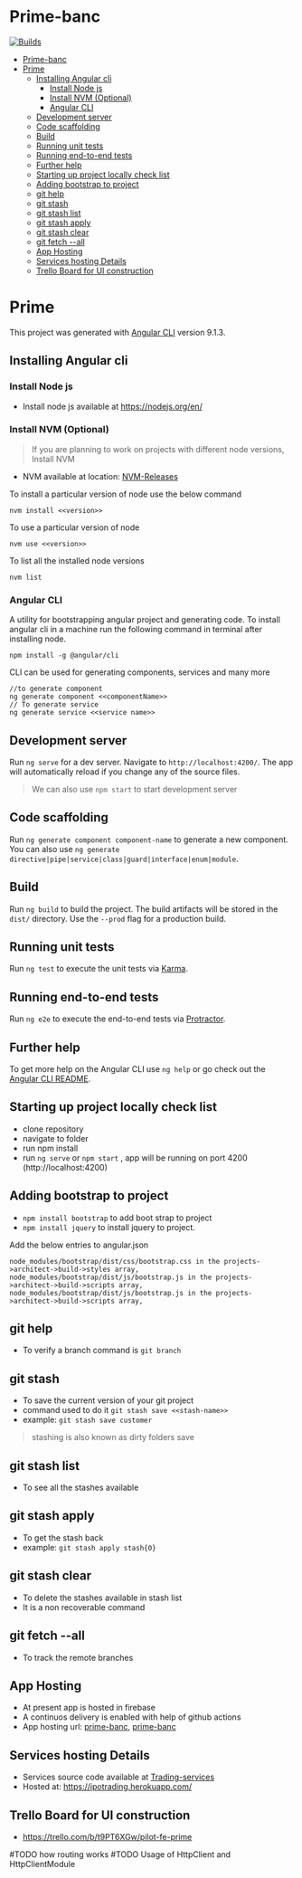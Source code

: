 # Prime-banc

[![Builds](https://github.com/Dhruvaraju/prime/actions/workflows/firebase-hosting-merge.yml/badge.svg)](https://github.com/Dhruvaraju/prime/actions/workflows/firebase-hosting-merge.yml)

- [Prime-banc](#prime-banc)
- [Prime](#prime)
  - [Installing Angular cli](#installing-angular-cli)
    - [Install Node js](#install-node-js)
    - [Install NVM (Optional)](#install-nvm-optional)
    - [Angular CLI](#angular-cli)
  - [Development server](#development-server)
  - [Code scaffolding](#code-scaffolding)
  - [Build](#build)
  - [Running unit tests](#running-unit-tests)
  - [Running end-to-end tests](#running-end-to-end-tests)
  - [Further help](#further-help)
  - [Starting up project locally check list](#starting-up-project-locally-check-list)
  - [Adding bootstrap to project](#adding-bootstrap-to-project)
  - [git help](#git-help)
  - [git stash](#git-stash)
  - [git stash list](#git-stash-list)
  - [git stash apply](#git-stash-apply)
  - [git stash clear](#git-stash-clear)
  - [git fetch --all](#git-fetch---all)
  - [App Hosting](#app-hosting)
  - [Services hosting Details](#services-hosting-details)
  - [Trello Board for UI construction](#trello-board-for-ui-construction)

# Prime

This project was generated with [Angular CLI](https://github.com/angular/angular-cli) version 9.1.3.

## Installing Angular cli

### Install Node js

- Install node js available at https://nodejs.org/en/

### Install NVM (Optional)

> If you are planning to work on projects with different node versions, Install NVM

- NVM available at location: [NVM-Releases](https://github.com/coreybutler/nvm-windows/releases)

To install a particular version of node use the below command

```
nvm install <<version>>
```

To use a particular version of node

```
nvm use <<version>>
```

To list all the installed node versions

```
nvm list
```

### Angular CLI

A utility for bootstrapping angular project and generating code. To install angular cli in a machine run the following command in terminal after installing node.

```
npm install -g @angular/cli
```

CLI can be used for generating components, services and many more

```
//to generate component
ng generate component <<componentName>>
// To generate service
ng generate service <<service name>>
```

## Development server

Run `ng serve` for a dev server. Navigate to `http://localhost:4200/`. The app will automatically reload if you change any of the source files.

> We can also use `npm start` to start development server

## Code scaffolding

Run `ng generate component component-name` to generate a new component. You can also use `ng generate directive|pipe|service|class|guard|interface|enum|module`.

## Build

Run `ng build` to build the project. The build artifacts will be stored in the `dist/` directory. Use the `--prod` flag for a production build.

## Running unit tests

Run `ng test` to execute the unit tests via [Karma](https://karma-runner.github.io).

## Running end-to-end tests

Run `ng e2e` to execute the end-to-end tests via [Protractor](http://www.protractortest.org/).

## Further help

To get more help on the Angular CLI use `ng help` or go check out the [Angular CLI README](https://github.com/angular/angular-cli/blob/master/README.md).

## Starting up project locally check list

- clone repository
- navigate to folder
- run npm install
- run `ng serve` or `npm start` , app will be running on port 4200 (http://localhost:4200)

## Adding bootstrap to project

- `npm install bootstrap` to add boot strap to project
- `npm install jquery` to install jquery to project.

Add the below entries to angular.json

```
node_modules/bootstrap/dist/css/bootstrap.css in the projects->architect->build->styles array,
node_modules/bootstrap/dist/js/bootstrap.js in the projects->architect->build->scripts array,
node_modules/bootstrap/dist/js/bootstrap.js in the projects->architect->build->scripts array,
```

## git help

- To verify a branch command is `git branch`

## git stash

- To save the current version of your git project
- command used to do it `git stash save <<stash-name>>`
- example: `git stash save customer`

> stashing is also known as dirty folders save

## git stash list

- To see all the stashes available

## git stash apply

- To get the stash back
- example: `git stash apply stash{0}`

## git stash clear

- To delete the stashes available in stash list
- It is a non recoverable command

## git fetch --all

- To track the remote branches

## App Hosting

- At present app is hosted in firebase
- A continuos delivery is enabled with help of github actions
- App hosting url: [prime-banc](https://prime-banc.web.app/), [prime-banc](https://prime-banc.firebaseapp.com/)

## Services hosting Details

- Services source code available at [Trading-services](https://github.com/revathi/trading-services)
- Hosted at: https://ipotrading.herokuapp.com/

## Trello Board for UI construction

- https://trello.com/b/t9PT6XGw/pilot-fe-prime

#TODO how routing works
#TODO Usage of HttpClient and HttpClientModule
